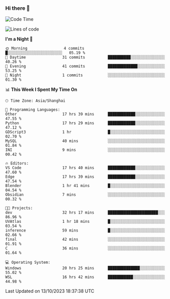 ### Hi there 👋

<!--
**GwenKaplan/GwenKaplan** is a ✨ _special_ ✨ repository because its `README.md` (this file) appears on your GitHub profile.

Here are some ideas to get you started:

- 🔭 I’m currently working on ...
- 🌱 I’m currently learning ...
- 👯 I’m looking to collaborate on ...
- 🤔 I’m looking for help with ...
- 💬 Ask me about ...
- 📫 How to reach me: ...
- 😄 Pronouns: ...
- ⚡ Fun fact: ...
-->

<!--START_SECTION:waka-->
![Code Time](http://img.shields.io/badge/Code%20Time-679%20hrs%2026%20mins-blue)

![Lines of code](https://img.shields.io/badge/From%20Hello%20World%20I%27ve%20Written-113.1%20thousand%20lines%20of%20code-blue)

**I'm a Night 🦉** 

```text
🌞 Morning                4 commits           █░░░░░░░░░░░░░░░░░░░░░░░░   05.19 % 
🌆 Daytime                31 commits          ██████████░░░░░░░░░░░░░░░   40.26 % 
🌃 Evening                41 commits          █████████████░░░░░░░░░░░░   53.25 % 
🌙 Night                  1 commits           ░░░░░░░░░░░░░░░░░░░░░░░░░   01.30 % 
```


📊 **This Week I Spent My Time On** 

```text
🕑︎ Time Zone: Asia/Shanghai

💬 Programming Languages: 
Other                    17 hrs 39 mins      ████████████░░░░░░░░░░░░░   47.55 % 
Python                   17 hrs 29 mins      ████████████░░░░░░░░░░░░░   47.12 % 
GDScript3                1 hr                █░░░░░░░░░░░░░░░░░░░░░░░░   02.70 % 
MySQL                    40 mins             ░░░░░░░░░░░░░░░░░░░░░░░░░   01.84 % 
INI                      9 mins              ░░░░░░░░░░░░░░░░░░░░░░░░░   00.42 % 

🔥 Editors: 
VS Code                  17 hrs 40 mins      ████████████░░░░░░░░░░░░░   47.60 % 
Edge                     17 hrs 39 mins      ████████████░░░░░░░░░░░░░   47.54 % 
Blender                  1 hr 41 mins        █░░░░░░░░░░░░░░░░░░░░░░░░   04.54 % 
Obsidian                 7 mins              ░░░░░░░░░░░░░░░░░░░░░░░░░   00.32 % 

🐱‍💻 Projects: 
dev                      32 hrs 17 mins      ██████████████████████░░░   86.96 % 
UVAtlas                  1 hr 18 mins        █░░░░░░░░░░░░░░░░░░░░░░░░   03.54 % 
inference                59 mins             █░░░░░░░░░░░░░░░░░░░░░░░░   02.66 % 
final                    42 mins             ░░░░░░░░░░░░░░░░░░░░░░░░░   01.91 % 
C                        36 mins             ░░░░░░░░░░░░░░░░░░░░░░░░░   01.64 % 

💻 Operating System: 
Windows                  20 hrs 25 mins      ██████████████░░░░░░░░░░░   55.02 % 
WSL                      16 hrs 42 mins      ███████████░░░░░░░░░░░░░░   44.98 % 
```


 Last Updated on 13/10/2023 18:37:38 UTC
<!--END_SECTION:waka-->
